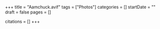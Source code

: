 +++
title = "Aamchuck.avif"
tags = ["Photos"]
categories = []
startDate = ""
draft = false
pages = []

citations = []
+++
